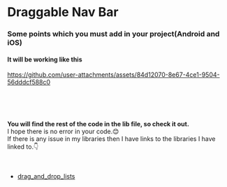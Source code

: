 <!DOCTYPE html>
<html lang="en">
  
<div class="container">
    <h1>Draggable Nav Bar</h1>
    <h3>Some points which you must add in your project(Android and iOS)</h3>    
</div>

 <h4>It will be working like this</h4>

 https://github.com/user-attachments/assets/84d12070-8e67-4ce1-9504-56dddcf588c0
 

<br>
<br>
<br>

<div class="container">
  <p><b>You will find the rest of the code in the lib file, so check it out.</b> <br> I hope there is no error in your code.😊 
    <br> If there is any issue in my libraries then I have links to the libraries I have linked to.👇 </p>

  <br>
  <ul>
  <li><a href="https://pub.dev/packages/drag_and_drop_lists/install">drag_and_drop_lists</a></li>
</ul>  
  
</div>      
</body>
</html>
